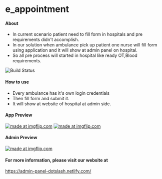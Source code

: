 # e_appointment

#### About
- In current scenario patient need to fill form in hospitals and pre requirements didn't accomplish.
- In our solution when ambulance pick up patient one nurse will fill form using application and it will show at admin panel on hospital.
- So all pre process will started in hospital like ready OT,Blood requirements.

<img src="https://camo.githubusercontent.com/bfd46b76e8b9b6d5590312462b1d105da4a40746/68747470733a2f2f7472617669732d63692e6f72672f6a6f656d6363616e6e2f64696c6c696e6765722e7376673f6272616e63683d6d6173746572" alt="Build Status" data-canonical-src="https://travis-ci.org/joemccann/dillinger.svg?branch=master" style="max-width:100%;">

#### How to use
- Every ambulance has it's own login credentials
- Then fill form and submit it.
- It will show at website of hospital at admin side.

#### App Preview
<a href="https://imgflip.com/gif/3mi72o"><img src="https://i.imgflip.com/3mi72o.gif" title="made at imgflip.com"/></a>
<a href="https://imgflip.com/gif/3mippk"><img src="https://i.imgflip.com/3mippk.gif" title="made at imgflip.com"/></a>
#### Admin Preview
<a href="https://imgflip.com/gif/3mk3mt"><img src="https://i.imgflip.com/3mk3mt.gif" title="made at imgflip.com"/></a>

#### For more information, please visit our website at
https://admin-panel-dotslash.netlify.com/
